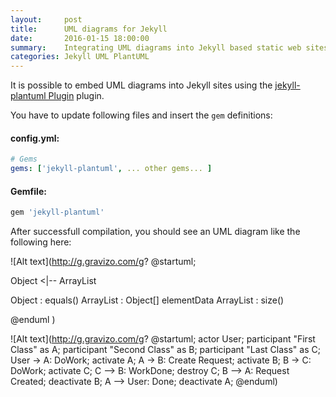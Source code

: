 ```yaml
---
layout:     post
title:      UML diagrams for Jekyll
date:       2016-01-15 18:00:00
summary:    Integrating UML diagrams into Jekyll based static web sites
categories: Jekyll UML PlantUML
---
```


It is possible to embed UML diagrams into Jekyll sites using the [jekyll-plantuml Plugin](https://github.com/yegor256/jekyll-plantuml) plugin.

You have to update following files and insert the `gem` definitions:

#### config.yml:
```yaml
# Gems
gems: ['jekyll-plantuml', ... other gems... ]
```

#### Gemfile:
```ruby
gem 'jekyll-plantuml'
```

After successfull compilation, you should see an UML diagram like the following here:

![Alt text](http://g.gravizo.com/g?
@startuml;

Object <|-- ArrayList

Object : equals()
ArrayList : Object[] elementData
ArrayList : size()

@enduml
)

![Alt text](http://g.gravizo.com/g?
@startuml;
actor User;
participant "First Class" as A;
participant "Second Class" as B;
participant "Last Class" as C;
User -> A: DoWork;
activate A;
A -> B: Create Request;
activate B;
B -> C: DoWork;
activate C;
C --> B: WorkDone;
destroy C;
B --> A: Request Created;
deactivate B;
A --> User: Done;
deactivate A;
@enduml)
